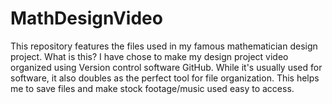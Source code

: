 # MathDesignVideo
This repository features the files used in my famous mathematician design project. 
What is this?
I have chose to make my design project video organized using Version control software GitHub. While it's usually used for software, it also doubles as the perfect tool for file organization. This helps me to save files and make stock footage/music used easy to access.
